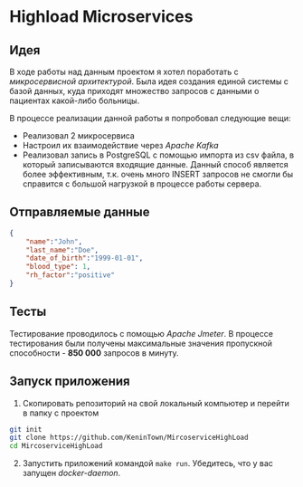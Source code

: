 # Highload Microservices

## Идея

В ходе работы над данным проектом я хотел поработать с  *микросервисной архитектурой*. Была идея создания единой системы с базой данных, куда приходят множество запросов с данными о пациентах какой-либо больницы.

В процессе реализации данной работы я попробовал следующие вещи:
- Реализовал 2 микросервиса
- Настроил их взаимодействие через *Apache Kafka*
- Реализовал запись в PostgreSQL с помощью импорта из csv файла, в который записываются входящие данные. Данный способ является более эффективным, т.к. очень много INSERT запросов не смогли бы справится с большой нагрузкой в процессе работы сервера.

## Отправляемые данные
```json
{
    "name":"John",
    "last_name":"Doe",
    "date_of_birth":"1999-01-01",
    "blood_type": 1,
    "rh_factor":"positive"
}
```

## Тесты
Тестирование проводилось с помощью *Apache Jmeter*. В процессе тестирования были получены максимальные значения пропускной способности - **850 000** запросов в минуту.

## Запуск приложения
1. Скопировать репозиторий на свой локальный компьютер и перейти в папку с проектом
```bash
git init
git clone https://github.com/KeninTown/MircoserviceHighLoad
cd MircoserviceHighLoad
```
2. Запустить приложений командой `make run`. Убедитесь, что у вас запущен *docker-daemon*. 
